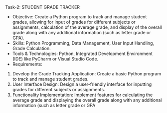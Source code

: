  Task-2: STUDENT GRADE TRACKER
* Objective: Create a Python program to track and manage student grades, allowing for 
input of grades for different subjects or assignments, calculation of the average grade, 
and display of the overall grade along with any additional information (such as letter 
grade or GPA).
* Skills: Python Programming, Data Management, User Input Handling, Grade Calculation.
* Tools & Technologies: Python, Integrated Development Environment (IDE) like 
PyCharm or Visual Studio Code.
* Requirements:
1. Develop the Grade Tracking Application: Create a basic Python program to track and 
manage student grades.
2. User Interface Design: Design a user-friendly interface for inputting grades for different 
subjects or assignments.
3. Functionality Implementation: Implement features for calculating the average grade 
and displaying the overall grade along with any additional information (such as letter 
grade or GPA
